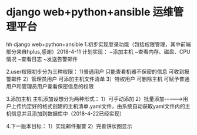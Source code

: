 #  django web+python+ansible 运维管理平台
hh
 django web+python+ansible
1.初步实现登录功能（包括权限管理，其中前端部分来自hplus,感谢）2018-4-11
 计划实现：
 ~添加主机
 ~查看内存、磁盘、CPU情况
 ~查看日志
 ~发送告警邮件

2.user权限初步分为三种权限：
1)普通用户
只能查看机器不保密的信息
可收到报警邮件
2）管理员用户
可添加主机文件清单
3）特权用户
可删除主机
可赋予普通用户和管理员用户查看保密信息的权限

3.添加主机
主机添加设想分为两种形式：
1）可手动添加
2）批量添加----->用户上传约定好的格式创建的主机清单.yaml文件，由系统自动获取yaml文件内的主机信息并且添加到数据库中（2018-4-22已经实现）

4.下一版本目标：
1）实现邮件报警
2）完善饼状图显示